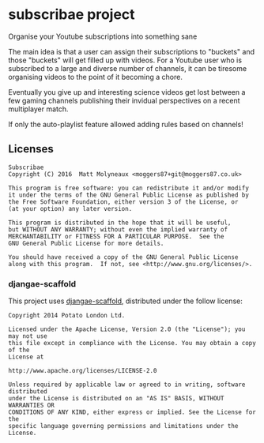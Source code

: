 

# subscribae project

Organise your Youtube subscriptions into something sane

The main idea is that a user can assign their subscriptions to "buckets" and
those "buckets" will get filled up with videos. For a Youtube user who is
subscribed to a large and diverse number of channels, it can be tiresome
organising videos to the point of it becoming a chore.

Eventually you give up and interesting science videos get lost between a few
gaming channels publishing their invidual perspectives on a recent multiplayer
match.

If only the auto-playlist feature allowed adding rules based on channels!

## Licenses

    Subscribae
    Copyright (C) 2016  Matt Molyneaux <moggers87+git@moggers87.co.uk>

    This program is free software: you can redistribute it and/or modify
    it under the terms of the GNU General Public License as published by
    the Free Software Foundation, either version 3 of the License, or
    (at your option) any later version.

    This program is distributed in the hope that it will be useful,
    but WITHOUT ANY WARRANTY; without even the implied warranty of
    MERCHANTABILITY or FITNESS FOR A PARTICULAR PURPOSE.  See the
    GNU General Public License for more details.

    You should have received a copy of the GNU General Public License
    along with this program.  If not, see <http://www.gnu.org/licenses/>.

### djangae-scaffold

This project uses
[djangae-scaffold](https://github.com/potatolondon/djangae-scaffold),
distributed under the follow license:

    Copyright 2014 Potato London Ltd.

    Licensed under the Apache License, Version 2.0 (the "License"); you may not use
    this file except in compliance with the License. You may obtain a copy of the
    License at

    http://www.apache.org/licenses/LICENSE-2.0

    Unless required by applicable law or agreed to in writing, software distributed
    under the License is distributed on an "AS IS" BASIS, WITHOUT WARRANTIES OR
    CONDITIONS OF ANY KIND, either express or implied. See the License for the
    specific language governing permissions and limitations under the License.
